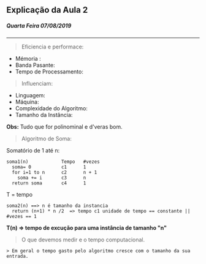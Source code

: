 ## Explicação da Aula 2
##### Quarta Feira 07/08/2019

---

> Eficiencia e performace:

- Mémoria :
- Banda Pasante:
- Tempo de Processamento:

> Influenciam:

- Linguagem:
- Máquina:
- Complexidade do Algoritmo:
- Tamanho da Instância:

**Obs:** Tudo que for polinominal e d'veras bom.

> Algoritmo de Soma:

Somatório de 1 até n:

```
soma1(n)            Tempo   #vezes
  soma= 0           c1      1
  for i=1 to n      c2      n + 1
    soma += i       c3      n
  return soma       c4      1
```

T = tempo

```
soma2(n) ==> n é tamanho da instancia
  return (n+1) * n /2  => tempo c1 unidade de tempo == constante || #vezes == 1
```

**T(n) => tempo de excução para uma instância de tamanho "n"**

> O que devemos medir e o tempo computacional.

    > Em geral o tempo gasto pelo algoritmo cresce com o tamanho da sua entrada.
